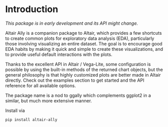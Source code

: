 # Introduction

*This package is in early development and its API might change.*

Altair Ally is a companion package to Altair,
which provides a few shortcuts to create common plots
for exploratory data analysis (EDA),
particularly those involving visualizing an entire dataset.
The goal is to encourage good EDA habits
by making it quick and simple to create these visualizations,
and to provide useful default interactions with the plots.

Thanks to the excellent API in Altair / Vega-Lite,
some configuration is possible
by using the built-in methods of the returned chart objects,
but the general philosophy is that highly customized plots
are better made in Altair directly.
Check out the examples section to get started
and the API reference for all available options.

The package name is a nod to ggally
which complements ggplot2 in a similar,
but much more extensive manner.

Install via

```
pip install altair-ally
```
